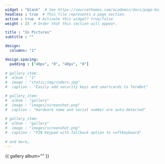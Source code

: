 ```yaml
---
widget : "blank"  # See https://sourcethemes.com/academic/docs/page-builder/
headless : true  # This file represents a page section.
active : true  # Activate this widget? true/false
weight : 25  # Order that this section will appear.

title : "In Pictures"
subtitle : ""

design:
  columns: "1"

design.spacing:
  padding : ["40px", "0", "40px", "0"]
 
# gallery_item:
#  album : "1"
#  image : "static/img/coders.jpg"
#  caption : "Easily add security keys and smartcards to TermBot"

# gallery_item:
#  album : "gallery"
#  image : "images/screenshot.png"
#  caption : "Hardware name and serial number are auto-detected"
 
# gallery_item:
#  album : "gallery"
#  image : "images/screenshot.png"
#  caption : "PIN Keypad with fallback option to softkeyboard"
 
# and more…
---
```


{{ gallery album="<albums>" }}
